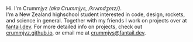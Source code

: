 Hi. I'm Crummjyz *(aka Crummjys, /krʌmdʒeɪz/)*.  
I'm a New Zealand highschool student interested in code, design, rockets, and 
science in general. Together with my friends I work on projects over at 
[fantail.dev](https://fantail.dev). For more detailed info on projects, check 
out [crummjyz.github.io](https://crummjyz.github.io), or email me at 
[crummjys@fantail.dev](mailto:crummjys@fantail.dev).
